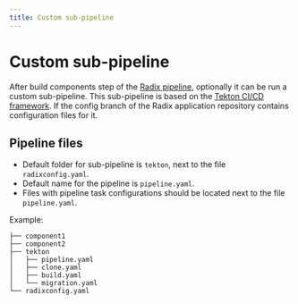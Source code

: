 ```yaml
---
title: Custom sub-pipeline
---
```


# Custom sub-pipeline

After build components step of the [Radix pipeline](../../docs/topic-concepts/#pipeline), optionally it can be run a custom sub-pipeline. This sub-pipeline is based on the [Tekton CI/CD framework](https://tekton.dev/docs/getting-started/). If the config branch of the Radix application repository contains configuration files for it.

## Pipeline files 
* Default folder for sub-pipeline is `tekton`, next to the file `radixconfig.yaml`. 
* Default name for the pipeline is `pipeline.yaml`.
* Files with pipeline task configurations should be located next to the file `pipeline.yaml`.

Example:

```
├── component1
├── component2
├── tekton
│   ├── pipeline.yaml
│   ├── clone.yaml
│   ├── build.yaml
│   └── migration.yaml
└── radixconfig.yaml
```
